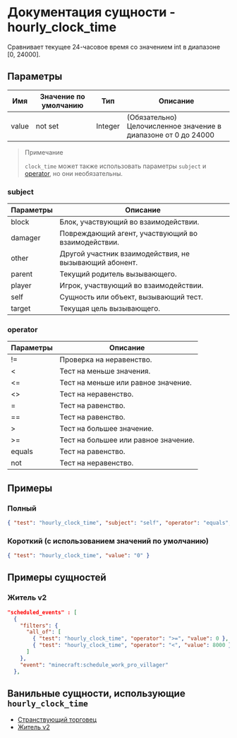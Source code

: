 # Документация сущности - hourly_clock_time

Сравнивает текущее 24-часовое время со значением int в диапазоне [0, 24000].

## Параметры

| Имя   | Значение по умолчанию | Тип     | Описание                                                       |
|-------|-----------------------|---------|----------------------------------------------------------------|
| value | not set               | Integer | (Обязательно) Целочисленное значение в диапазоне от 0 до 24000 |


> Примечание
> 
> `clock_time` может также использовать параметры `subject` и [operator](../../../../Others/Operators.md), но они необязательны.

### subject

| Параметры | Описание                                               |
|-----------|--------------------------------------------------------|
| block     | Блок, участвующий во взаимодействии.                   |
| damager   | Повреждающий агент, участвующий во взаимодействии.     |
| other     | Другой участник взаимодействия, не вызывающий абонент. |
| parent    | Текущий родитель вызывающего.                          |
| player    | Игрок, участвующий во взаимодействии.                  |
| self      | Сущность или объект, вызывающий тест.                  |
| target    | Текущая цель вызывающего.                              |

### operator

| Параметры | Описание                             |
|-----------|--------------------------------------|
| !=        | Проверка на неравенство.             |
| <         | Тест на меньше значения.             |
| <=        | Тест на меньше или равное значение.  |
| <>        | Тест на неравенство.                 |
| =         | Тест на равенство.                   |
| ==        | Тест на равенство.                   |
| \>        | Тест на большее значение.            |
| >=        | Тест на большее или равное значение. |
| equals    | Тест на равенство.                   |
| not       | Тест на неравенство.                 |

## Примеры

### Полный

``` json
{ "test": "hourly_clock_time", "subject": "self", "operator": "equals", "value": "0" }
```

### Короткий (с использованием значений по умолчанию)

``` json
{ "test": "hourly_clock_time", "value": "0" }
```

## Примеры сущностей

### Житель v2

``` json
"scheduled_events" : [
  {
    "filters": {
      "all_of": [
        { "test": "hourly_clock_time", "operator": ">=", "value": 0 },
        { "test": "hourly_clock_time", "operator": "<", "value": 8000 }
      ]
    },
    "event": "minecraft:schedule_work_pro_villager"
  },
```

## Ванильные сущности, использующие `hourly_clock_time`

+ [Странствующий торговец](../../../../Others/Entities/wandering_trader.md)
+ [Житель v2](../../../../Others/Entities/villager_v2.md)
